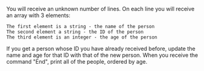 You will receive an unknown number of lines. On each line you will receive an array with 3 elements:

	The first element is a string - the name of the person
	The second element a string - the ID of the person
	The third element is an integer - the age of the person

If you get a person whose ID you have already received before, update the name and age for that ID with that of the new person. When you receive the command "End", print all of the people, ordered by age. 
